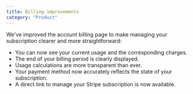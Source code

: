 ```yaml
---
title: Billing improvements
category: "Product"
---
```


We've improved the account billing page to make managing your subscription clearer and more straightforward:

- You can now see your current usage and the corresponding charges.
- The end of your billing period is clearly displayed.
- Usage calculations are more transparent than ever.
- Your payment method now accurately reflects the state of your subscription.
- A direct link to manage your Stripe subscription is now available.
